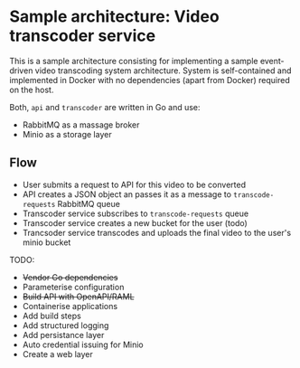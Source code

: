 # Sample architecture: Video transcoder service

This is a sample architecture consisting for implementing a sample event-driven video transcoding system architecture. System is self-contained and implemented in Docker with no dependencies (apart from Docker) required on the host. 

Both, `api` and `transcoder` are written in Go and use:
* RabbitMQ as a massage broker
* Minio as a storage layer

## Flow

* User submits a request to API for this video to be converted
* API creates a JSON object an passes it as a message to `transcode-requests` RabbitMQ queue
* Transcoder service subscribes to `transcode-requests` queue
* Transcoder service creates a new bucket for the user (todo)
* Trancsoder service transcodes and uploads the final video to the user's minio bucket

TODO:
- ~~Vendor Go dependencies~~
- Parameterise configuration
- ~~Build API with OpenAPI/RAML~~
- Containerise applications
- Add build steps
- Add structured logging
- Add persistance layer
- Auto credential issuing for Minio
- Create a web layer
